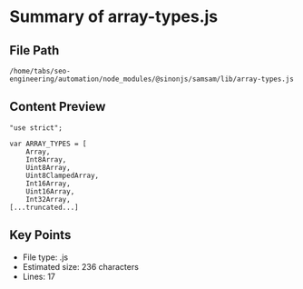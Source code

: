 # Summary of array-types.js
  
## File Path
`/home/tabs/seo-engineering/automation/node_modules/@sinonjs/samsam/lib/array-types.js`

## Content Preview
```
"use strict";

var ARRAY_TYPES = [
    Array,
    Int8Array,
    Uint8Array,
    Uint8ClampedArray,
    Int16Array,
    Uint16Array,
    Int32Array,
[...truncated...]
```

## Key Points
- File type: .js
- Estimated size: 236 characters
- Lines: 17
